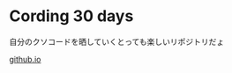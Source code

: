 # Cording 30 days

自分のクソコードを晒していくとっても楽しいリポジトリだょ

[github.io](https://r-murakami15.github.io/let-s_kuso_code/)
